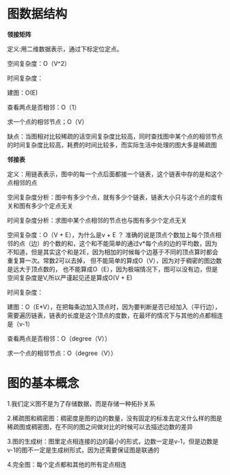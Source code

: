 # **图数据结构**

****领接矩阵****

定义:用二维数据表示，通过下标定位定点。

空间复杂度：O（V^2）

时间复杂度：

建图：O(E)

查看两点是否相邻：O（1）

求一个点的相邻节点；O（V）

缺点：当图相对比较稀疏的话空间复杂度比较高，同时查找图中某个点的相邻节点的时间复杂度比较高，耗费的时间比较多，而实际生活中处理的图大多是稀疏图

**邻接表**

定义：用链表表示，图中的每一个点后面都接一个链表，这个链表中存的是和这个点相邻的点

空间复杂度分析：图中有多少个点，就有多少个链表，链表大小只与这个点的度有关和图有多少个定点无关

时间复杂度分析：求图中某个点相邻的节点也与图有多少个定点无关

空间复杂度：O（V + E），为什么是v + E ？ 准确的说是顶点个数加上每个顶点相邻的点（边）的个数的和，这个和不能简单的通过v*每个点的边的平均数，因为不知道，但是其实这个和是2E，因为相加的时候每个边基于不同的顶点算时都会重复算一次。常数2可以去掉，
但不能简单的算成O（V），因为对于稠密的图边数是远大于顶点数的，
也不能算成O（E），因为极端情况下，图可以没有边，但是空间复杂度是V,所以严谨起见还是算成O(V + E)

时间复杂度：

建图：O（E*V），在把每条边加入顶点时，因为要判断是否已经加入（平行边），需要遍历链表，链表的长度是这个顶点的度数，在最坏的情况下与其他的点都相连是（v-1）

查看两点是否相邻：O（degree（V））

求一个点的相邻节点：O（degree（V））

# 图的基本概念
1.我们定义图不是为了存储数据，而是存储一种拓扑关系

2.稀疏图和稠密图：稠密度是图的边的数量，没有固定的标准去定义什么样的图是稀疏图或稠密图，在不同的图之间做对比的时候可以去描述边数的差异

3.图的生成树：图里定点相连接的边的最小的形式，边数一定是v-1，但是边数是v-1的图不一定是生成树形式，因为还需要保证图是联通的

4.完全图：每个定点都和其他的所有定点相连